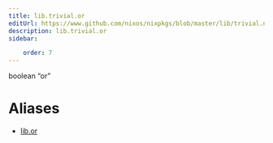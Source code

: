 ```yaml
---
title: lib.trivial.or
editUrl: https://www.github.com/nixos/nixpkgs/blob/master/lib/trivial.nix#L116C8
description: lib.trivial.or
sidebar:

    order: 7
---
```


boolean “or”


# Aliases

- [lib.or](/reference/libor)


